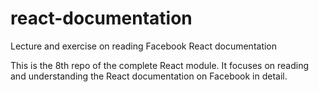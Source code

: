 # react-documentation
Lecture and exercise on reading Facebook React documentation


This is the 8th repo of the complete React module. It focuses on reading and understanding the React documentation on Facebook in detail.
